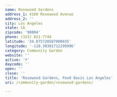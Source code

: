 ```yaml
---
name: Rosewood Gardens
address_1: 4160 Rosewood Avenue
address_2: ''
city: Los Angeles
state: CA
zipcode: '90004'
phone: (323) 821-7748
latitude: '34.075720587000035'
longitude: '-118.30301712299996'
category: Community Garden
website: ''
active: 'Y'
daycode: ''
open: ''
close: ''
title: 'Rosewood Gardens, Food Oasis Los Angeles'
uri: /community-garden/rosewood-gardens/

---
```

